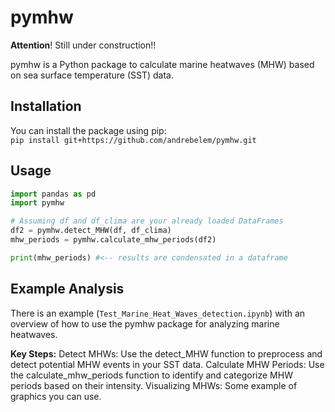 # pymhw
**Attention**! Still under construction!! <br>

pymhw is a Python package to calculate marine heatwaves (MHW) based on sea surface temperature (SST) data.

## Installation

You can install the package using pip: <br>
`pip install git+https://github.com/andrebelem/pymhw.git`

## Usage

```python
import pandas as pd
import pymhw

# Assuming df and df_clima are your already loaded DataFrames
df2 = pymhw.detect_MHW(df, df_clima)
mhw_periods = pymhw.calculate_mhw_periods(df2)

print(mhw_periods) #<-- results are condensated in a dataframe
```

## Example Analysis
There is an example (`Test_Marine_Heat_Waves_detection.ipynb`) with an overview of how to use the pymhw package for analyzing marine heatwaves.

**Key Steps:**
Detect MHWs: Use the detect_MHW function to preprocess and detect potential MHW events in your SST data.
Calculate MHW Periods: Use the calculate_mhw_periods function to identify and categorize MHW periods based on their intensity.
Visualizing MHWs: Some example of graphics you can use.
                                                                                                               
                                                                                                               
